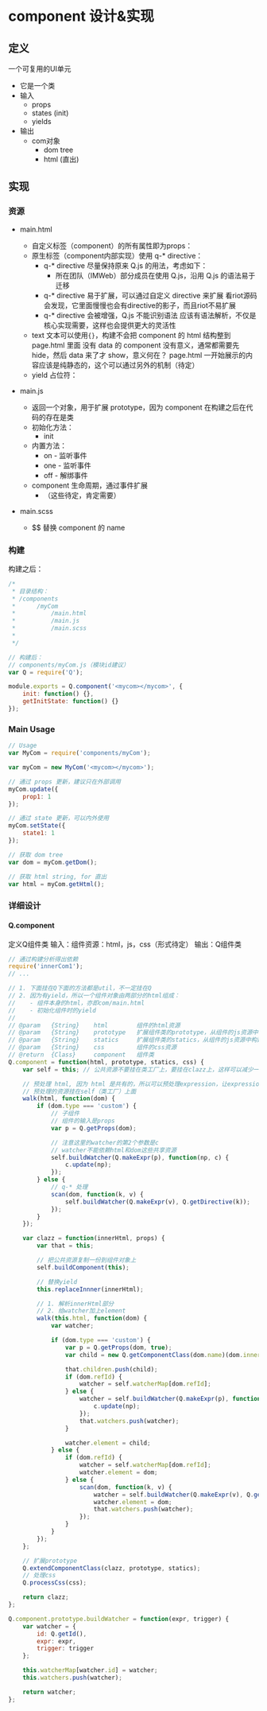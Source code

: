 # component 设计&实现

## 定义
一个可复用的UI单元

* 它是一个类
* 输入
    * props
    * states (init)
    * yields
* 输出
    * com对象
        * dom tree
        * html (直出)

## 实现
### 资源
* main.html
    * 自定义标签（component）的所有属性即为props：<component prop1="a" prop2="b"></component>
    * 原生标签（component内部实现）使用 q-* directive：<div q-class="show: show" q-text="myText"></div>
        * q-* directive 尽量保持原来 Q.js 的用法，考虑如下：
            * 所在团队（IMWeb）部分成员在使用 Q.js，沿用 Q.js 的语法易于迁移
        * q-* directive 易于扩展，可以通过自定义 directive 来扩展
          看riot源码会发现，它里面慢慢也会有directive的影子，而且riot不易扩展
        * q-* directive 会被增强，Q.js 不能识别语法
          应该有语法解析，不仅是核心实现需要，这样也会提供更大的灵活性
    * text 文本可以使用`{}`，构建不会把 component 的 html 结构整到 page.html 里面
      没有 data 的 component 没有意义，通常都需要先 hide，然后 data 来了才 show，意义何在？
      page.html 一开始展示的内容应该是纯静态的，这个可以通过另外的机制（待定）
    * yield 占位符：<yield from="id"></yield>

* main.js
    * 返回一个对象，用于扩展 prototype，因为 component 在构建之后在代码的存在是类
    * 初始化方法：
        * init
    * 内置方法：
        * on - 监听事件
        * one - 监听事件
        * off - 解绑事件
    * component 生命周期，通过事件扩展
        * （这些待定，肯定需要）

* main.scss
    * $$ 替换 component 的 name

### 构建
构建之后：
```javascript
/*
 * 目录结构：
 * /components
 *      /myCom
 *          /main.html
 *          /main.js
 *          /main.scss
 * 
 */

// 构建后：
// components/myCom.js（模块id建议）
var Q = require('Q');

module.exports = Q.component('<mycom></mycom>', {
    init: function() {},
    getInitState: function() {}
});
```

### Main Usage
```javascript
// Usage
var MyCom = require('components/myCom');

var myCom = new MyCom('<mycom></mycom>');

// 通过 props 更新，建议只在外部调用
myCom.update({
    prop1: 1
});

// 通过 state 更新，可以内外使用
myCom.setState({
    state1: 1
});

// 获取 dom tree 
var dom = myCom.getDom();

// 获取 html string, for 直出
var html = myCom.getHtml();
```

### 详细设计
#### Q.component
定义Q组件类
输入：组件资源：html，js，css（形式待定）
输出：Q组件类

```javascript
// 通过构建分析得出依赖
require('innerCom1');
// ...

// 1. 下面挂在Q下面的方法都是util，不一定挂在Q
// 2. 因为有yield，所以一个组件对象由两部分的html组成：
//    - 组件本身的html，亦即com/main.html
//    - 初始化组件时的yield
//    
// @param   {String}    html        组件的html资源
// @param   {String}    prototype   扩展组件类的prototype，从组件的js资源中构建获得
// @param   {String}    statics     扩展组件类的statics，从组件的js资源中构建获得
// @param   {String}    css         组件的css资源
// @return  {Class}     component   组件类
Q.component = function(html, prototype, statics, css) {
    var self = this; // 公共资源不要挂在类工厂上，要挂在clazz上，这样可以减少一层闭包

    // 预处理 html, 因为 html 是共有的，所以可以预处理expression，让expression也共享
    // 预处理的资源挂在self（类工厂）上面
    walk(html, function(dom) {
        if (dom.type === 'custom') {
            // 子组件
            // 组件的输入是props
            var p = Q.getProps(dom);

            // 注意这里的watcher的第2个参数是c
            // watcher不能依赖html和dom这些共享资源
            self.buildWatcher(Q.makeExpr(p), function(np, c) {
                c.update(np);
            });
        } else {
            // q-* 处理
            scan(dom, function(k, v) {
                self.buildWatcher(Q.makeExpr(v), Q.getDirective(k));
            });
        }
    });

    var clazz = function(innerHtml, props) {
        var that = this;

        // 把公共资源复制一份到组件对象上
        self.buildComponent(this);

        // 替换yield
        this.replaceInnner(innerHtml);

        // 1. 解析innerHtml部分
        // 2. 给watcher加上element
        walk(this.html, function(dom) {
            var watcher;

            if (dom.type === 'custom') {
                var p = Q.getProps(dom, true);
                var child = new Q.getComponentClass(dom.name)(dom.innerHtml, p);

                that.children.push(child);
                if (dom.refId) {
                    watcher = self.watcherMap[dom.refId];
                } else {
                    watcher = self.buildWatcher(Q.makeExpr(p), function(np, c) {
                        c.update(np);
                    });
                    that.watchers.push(watcher);
                }

                watcher.element = child;
            } else {
                if (dom.refId) {
                    watcher = self.watcherMap[dom.refId];
                    watcher.element = dom;
                } else {
                    scan(dom, function(k, v) {
                        watcher = self.buildWatcher(Q.makeExpr(v), Q.getDirective(k));
                        watcher.element = dom;
                        that.watchers.push(watcher);
                    });
                }
            }
        });
    };

    // 扩展prototype
    Q.extendComponentClass(clazz, prototype, statics);
    // 处理css
    Q.processCss(css);

    return clazz;
};

Q.component.prototype.buildWatcher = function(expr, trigger) {
    var watcher = {
        id: Q.getId(),
        expr: expr,
        trigger: trigger
    };

    this.watcherMap[watcher.id] = watcher;
    this.watchers.push(watcher);

    return watcher;
};
```